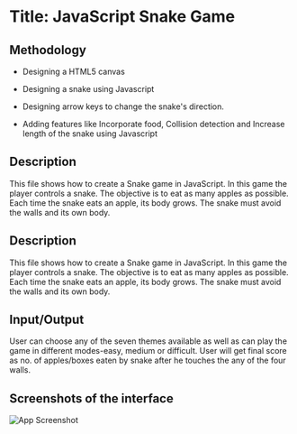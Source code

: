 
# Title: JavaScript Snake Game

## Methodology

- Designing a HTML5 canvas

- Designing a snake using Javascript

- Designing arrow keys to change the snake's direction.

- Adding features like Incorporate food, Collision detection and Increase length of the snake using Javascript


## Description
This file shows how to create a Snake game in JavaScript.
In this game the player controls a snake. The objective is to eat as many apples as possible. Each time the snake eats an apple, its body grows. The snake must avoid the walls and its own body.

## Description
This file shows how to create a Snake game in JavaScript.
In this game the player controls a snake. The objective is to eat as many apples as possible. Each time the snake eats an apple, its body grows. The snake must avoid the walls and its own body.

## Input/Output
User can choose any of the seven themes available as well as can play the game in different modes-easy, medium or difficult.
User will get final score as no. of apples/boxes eaten by snake after he touches the  any of the four walls. 

## Screenshots of the interface

![App Screenshot](https://love2dev.com/img/wide310x150logoscale-400-1240x600.png)